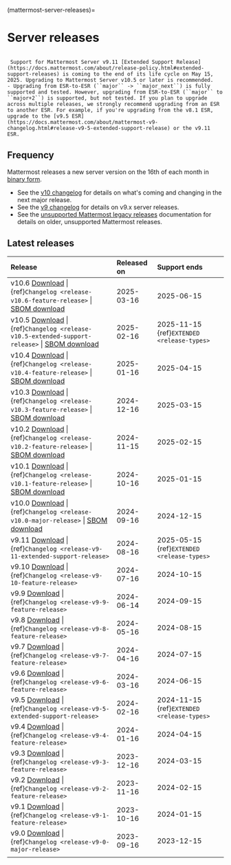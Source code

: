 (mattermost-server-releases)=
# Server releases

```{include} ../_static/badges/allplans-selfhosted.md
```

```{Important}
 Support for Mattermost Server v9.11 [Extended Support Release](https://docs.mattermost.com/about/release-policy.html#extended-support-releases) is coming to the end of its life cycle on May 15, 2025. Upgrading to Mattermost Server v10.5 or later is recommended.
- Upgrading from ESR-to-ESR (``major`` -> ``major_next``) is fully supported and tested. However, upgrading from ESR-to-ESR (``major`` to ``major+2``) is supported, but not tested. If you plan to upgrade across multiple releases, we strongly recommend upgrading from an ESR to another ESR. For example, if you're upgrading from the v8.1 ESR, upgrade to the [v9.5 ESR](https://docs.mattermost.com/about/mattermost-v9-changelog.html#release-v9-5-extended-support-release) or the v9.11 ESR.
```

## Frequency
Mattermost releases a new server version on the 16th of each month in [binary form](https://docs.mattermost.com/upgrade/upgrading-mattermost-server.html). 
- See the [v10 changelog](https://docs.mattermost.com/about/mattermost-v10-changelog.html) for details on what's coming and changing in the next major release. 
- See the [v9 changelog](https://docs.mattermost.com/about/mattermost-v9-changelog.html) for details on v9.x server releases.
- See the [unsupported Mattermost legacy releases](https://docs.mattermost.com/about/unsupported-legacy-releases.html) documentation for details on older, unsupported  Mattermost releases.

## Latest releases

| **Release** | **Released on** | **Support ends** |
|:---|:---|:---|
| v10.6 [Download](https://releases.mattermost.com/10.6.0/mattermost-10.6.0-linux-amd64.tar.gz) \| {ref}`Changelog <release-v10.6-feature-release>` \| [SBOM download](https://github.com/mattermost/mattermost/releases/download/v10.6.0/sbom-mattermost-v10.6.0.json) | 2025-03-16 | 2025-06-15 |
| v10.5 [Download](https://releases.mattermost.com/10.5.1/mattermost-10.5.1-linux-amd64.tar.gz) \| {ref}`Changelog <release-v10.5-extended-support-release>` \| [SBOM download](https://github.com/mattermost/mattermost/releases/download/v10.5.1/sbom-mattermost-v10.5.1.json) | 2025-02-16 | 2025-11-15 {ref}`EXTENDED <release-types>` |
| v10.4 [Download](https://releases.mattermost.com/10.4.3/mattermost-10.4.3-linux-amd64.tar.gz) \| {ref}`Changelog <release-v10.4-feature-release>` \| [SBOM download](https://github.com/mattermost/mattermost/releases/download/v10.4.3/sbom-mattermost-v10.4.3.json) | 2025-01-16 | 2025-04-15 |
| v10.3 [Download](https://releases.mattermost.com/10.3.4/mattermost-10.3.4-linux-amd64.tar.gz) \| {ref}`Changelog <release-v10.3-feature-release>` \| [SBOM download](https://github.com/mattermost/mattermost/releases/download/v10.3.4/sbom-mattermost-v10.3.4.json) | 2024-12-16 | 2025-03-15 |
| v10.2 [Download](https://releases.mattermost.com/10.2.3/mattermost-10.2.3-linux-amd64.tar.gz) \| {ref}`Changelog <release-v10.2-feature-release>` \| [SBOM download](https://github.com/mattermost/mattermost/releases/download/v10.2.3/sbom-mattermost-v10.2.3.json) | 2024-11-15 | 2025-02-15 |
| v10.1 [Download](https://releases.mattermost.com/10.1.7/mattermost-10.1.7-linux-amd64.tar.gz) \| {ref}`Changelog <release-v10.1-feature-release>` \| [SBOM download](https://github.com/mattermost/mattermost/releases/download/v10.1.7/sbom-mattermost-v10.1.7.json) | 2024-10-16 | 2025-01-15 |
| v10.0 [Download](https://releases.mattermost.com/10.0.4/mattermost-10.0.4-linux-amd64.tar.gz) \| {ref}`Changelog <release-v10.0-major-release>` \| [SBOM download](https://github.com/mattermost/mattermost/releases/download/v10.0.4/sbom.json) | 2024-09-16 | 2024-12-15 |
| v9.11 [Download](https://releases.mattermost.com/9.11.9/mattermost-9.11.9-linux-amd64.tar.gz) \| {ref}`Changelog <release-v9-11-extended-support-release>` | 2024-08-16 | 2025-05-15 {ref}`EXTENDED <release-types>` |
| v9.10 [Download](https://releases.mattermost.com/9.10.3/mattermost-9.10.3-linux-amd64.tar.gz) \| {ref}`Changelog <release-v9-10-feature-release>` | 2024-07-16 | 2024-10-15 |
| v9.9 [Download](https://releases.mattermost.com/9.9.3/mattermost-9.9.3-linux-amd64.tar.gz) \| {ref}`Changelog <release-v9-9-feature-release>` | 2024-06-14 | 2024-09-15 |
| v9.8 [Download](https://releases.mattermost.com/9.8.3/mattermost-9.8.3-linux-amd64.tar.gz) \| {ref}`Changelog <release-v9-8-feature-release>` | 2024-05-16 | 2024-08-15 |
| v9.7 [Download](https://releases.mattermost.com/9.7.6/mattermost-9.7.6-linux-amd64.tar.gz) \| {ref}`Changelog <release-v9-7-feature-release>` | 2024-04-16 | 2024-07-15 |
| v9.6 [Download](https://releases.mattermost.com/9.6.3/mattermost-9.6.3-linux-amd64.tar.gz) \| {ref}`Changelog <release-v9-6-feature-release>` | 2024-03-16 | 2024-06-15 |
| v9.5 [Download](https://releases.mattermost.com/9.5.13/mattermost-9.5.13-linux-amd64.tar.gz) \| {ref}`Changelog <release-v9-5-extended-support-release>` | 2024-02-16 | 2024-11-15 {ref}`EXTENDED <release-types>` |
| v9.4 [Download](https://releases.mattermost.com/9.4.5/mattermost-9.4.5-linux-amd64.tar.gz) \| {ref}`Changelog <release-v9-4-feature-release>` | 2024-01-16 | 2024-04-15 |
| v9.3 [Download](https://releases.mattermost.com/9.3.3/mattermost-9.3.3-linux-amd64.tar.gz) \| {ref}`Changelog <release-v9-3-feature-release>` | 2023-12-16 | 2024-03-15 |
| v9.2 [Download](https://releases.mattermost.com/9.2.6/mattermost-9.2.6-linux-amd64.tar.gz) \| {ref}`Changelog <release-v9-2-feature-release>` | 2023-11-16 | 2024-02-15 |
| v9.1 [Download](https://releases.mattermost.com/9.1.5/mattermost-9.1.5-linux-amd64.tar.gz) \| {ref}`Changelog <release-v9-1-feature-release>` | 2023-10-16 | 2024-01-15 |
| v9.0 [Download](https://releases.mattermost.com/9.0.5/mattermost-9.0.5-linux-amd64.tar.gz) \| {ref}`Changelog <release-v9-0-major-release>` | 2023-09-16 | 2023-12-15 |
|  |  |  |
